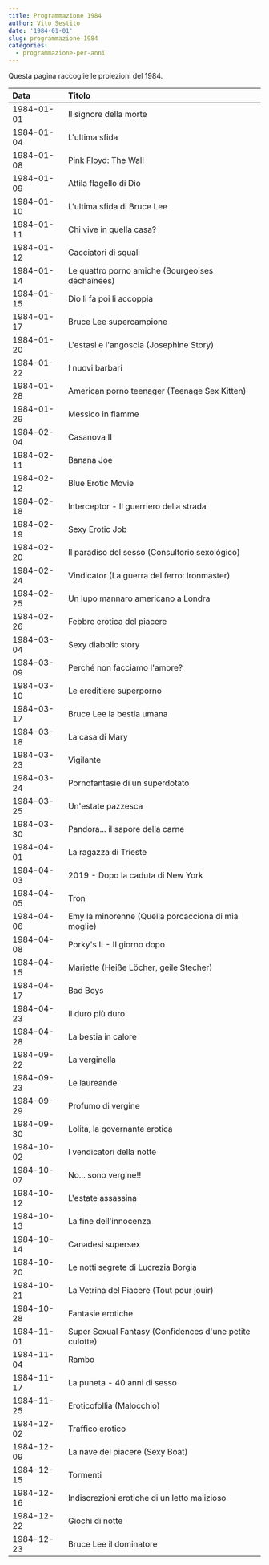 ```yaml
---
title: Programmazione 1984
author: Vito Sestito
date: '1984-01-01'
slug: programmazione-1984
categories:
  - programmazione-per-anni
---
```



Questa pagina raccoglie le proiezioni del 1984.






|Data       |Titolo                                                  |
|:----------|:-------------------------------------------------------|
|1984-01-01 |Il signore della morte                                  |
|1984-01-04 |L'ultima sfida                                          |
|1984-01-08 |Pink Floyd: The Wall                                    |
|1984-01-09 |Attila flagello di Dio                                  |
|1984-01-10 |L'ultima sfida di Bruce Lee                             |
|1984-01-11 |Chi vive in quella casa?                                |
|1984-01-12 |Cacciatori di squali                                    |
|1984-01-14 |Le quattro porno amiche (Bourgeoises déchaînées)        |
|1984-01-15 |Dio li fa poi li accoppia                               |
|1984-01-17 |Bruce Lee supercampione                                 |
|1984-01-20 |L'estasi e l'angoscia (Josephine Story)                 |
|1984-01-22 |I nuovi barbari                                         |
|1984-01-28 |American porno teenager (Teenage Sex Kitten)            |
|1984-01-29 |Messico in fiamme                                       |
|1984-02-04 |Casanova II                                             |
|1984-02-11 |Banana Joe                                              |
|1984-02-12 |Blue Erotic Movie                                       |
|1984-02-18 |Interceptor - Il guerriero della strada                 |
|1984-02-19 |Sexy Erotic Job                                         |
|1984-02-20 |Il paradiso del sesso (Consultorio sexológico)          |
|1984-02-24 |Vindicator (La guerra del ferro: Ironmaster)            |
|1984-02-25 |Un lupo mannaro americano a Londra                      |
|1984-02-26 |Febbre erotica del piacere                              |
|1984-03-04 |Sexy diabolic story                                     |
|1984-03-09 |Perché non facciamo l'amore?                            |
|1984-03-10 |Le ereditiere superporno                                |
|1984-03-17 |Bruce Lee la bestia umana                               |
|1984-03-18 |La casa di Mary                                         |
|1984-03-23 |Vigilante                                               |
|1984-03-24 |Pornofantasie di un superdotato                         |
|1984-03-25 |Un'estate pazzesca                                      |
|1984-03-30 |Pandora... il sapore della carne                        |
|1984-04-01 |La ragazza di Trieste                                   |
|1984-04-03 |2019 - Dopo la caduta di New York                       |
|1984-04-05 |Tron                                                    |
|1984-04-06 |Emy la minorenne (Quella porcacciona di mia moglie)     |
|1984-04-08 |Porky's II - Il giorno dopo                             |
|1984-04-15 |Mariette (Heiße Löcher, geile Stecher)                  |
|1984-04-17 |Bad Boys                                                |
|1984-04-23 |Il duro più duro                                        |
|1984-04-28 |La bestia in calore                                     |
|1984-09-22 |La verginella                                           |
|1984-09-23 |Le laureande                                            |
|1984-09-29 |Profumo di vergine                                      |
|1984-09-30 |Lolita, la governante erotica                           |
|1984-10-02 |I vendicatori della notte                               |
|1984-10-07 |No... sono vergine!!                                    |
|1984-10-12 |L'estate assassina                                      |
|1984-10-13 |La fine dell'innocenza                                  |
|1984-10-14 |Canadesi supersex                                       |
|1984-10-20 |Le notti segrete di Lucrezia Borgia                     |
|1984-10-21 |La Vetrina del Piacere (Tout pour jouir)                |
|1984-10-28 |Fantasie erotiche                                       |
|1984-11-01 |Super Sexual Fantasy (Confidences d'une petite culotte) |
|1984-11-04 |Rambo                                                   |
|1984-11-17 |La puneta - 40 anni di sesso                            |
|1984-11-25 |Eroticofollia (Malocchio)                               |
|1984-12-02 |Traffico erotico                                        |
|1984-12-09 |La nave del piacere (Sexy Boat)                         |
|1984-12-15 |Tormenti                                                |
|1984-12-16 |Indiscrezioni erotiche di un letto malizioso            |
|1984-12-22 |Giochi di notte                                         |
|1984-12-23 |Bruce Lee il dominatore                                 |

